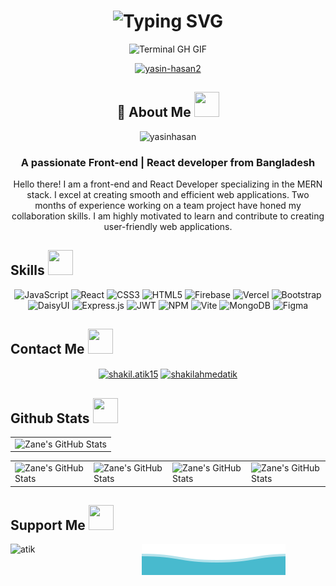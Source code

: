 <div align="center">
    <h1><img src="https://readme-typing-svg.herokuapp.com?font=Jetbrains+mono&size=40&duration=8000&color=FFC20E&center=true&vCenter=true&width=550&lines=..Hey👋,+I'm+Yasin+Hasan+..;" alt="Typing SVG"/></h1>
    <p><img src="termina-gh.gif" alt="Terminal GH GIF" /></p>
    <p align="center"> <a href="https://github.com/yasin-hasan2/github-profile-trophy"><img src="https://github-profile-trophy.vercel.app/?username=yasin-hasan2&row=1&column=6&theme=onedark" alt="yasin-hasan2" /></a> </p>
</div>

<!--- <div>
<img src="https://i.ibb.co/vL5Yjq5/Add-a-subheading.png" alt="cover" />
</div> --->
   <!--- <h1 align="center">Hi  I'm Yasin Hasan</h1> --->

<div align="center">
    <h2>💫 About Me <img src = "https://media2.giphy.com/media/ZGHpWzdOEkMKtwLqdc/giphy.gif?cid=ecf05e47a0n3gi1bfqntqmob8g9aid1oyj2wr3ds3mg700bl&rid=giphy.gif" width="40px" height="40px"> </h2>
    <span align="left"> <img src="https://komarev.com/ghpvc/?username=yasin-hasan2&label=Profile%20views&color=0e75b6&style=flat" alt="yasinhasan" /> </span>
    <div>
        <!-- <img width="40%" align="right" alt="Github" src="https://raw.githubusercontent.com/onimur/.github/master/.resources/git-header.svg" /> -->
        <h3 align="center">A passionate Front-end | React developer from Bangladesh</h3>
    <p align="center">Hello there! I am a front-end and React Developer specializing in the MERN stack.
I excel at creating smooth and efficient web applications. Two months of experience working on a team project have honed my collaboration skills. I am highly motivated to learn and contribute to creating user-friendly web applications.</p>
    </div>
</div>



<h2>Skills <img src = "https://media2.giphy.com/media/QssGEmpkyEOhBCb7e1/giphy.gif?cid=ecf05e47a0n3gi1bfqntqmob8g9aid1oyj2wr3ds3mg700bl&rid=giphy.gif" width="40px" height="40px"> </h2>
<div align="center">
  <img src="https://img.shields.io/badge/javascript-%23323330.svg?style=for-the-badge&logo=javascript&logoColor=%23F7DF1E" alt="JavaScript"/>
     <img src="https://img.shields.io/badge/react-%2320232a.svg?style=for-the-badge&logo=react&logoColor=%2361DAFB" alt="React"/>
  <img src="https://img.shields.io/badge/css3-%231572B6.svg?style=for-the-badge&logo=css3&logoColor=white" alt="CSS3"/>
  <img src="https://img.shields.io/badge/html5-%23E34F26.svg?style=for-the-badge&logo=html5&logoColor=white" alt="HTML5"/>
  <img src="https://img.shields.io/badge/firebase-%23039BE5.svg?style=for-the-badge&logo=firebase" alt="Firebase"/>
  <img src="https://img.shields.io/badge/vercel-%23000000.svg?style=for-the-badge&logo=vercel&logoColor=white" alt="Vercel"/>
  <img src="https://img.shields.io/badge/bootstrap-%238511FA.svg?style=for-the-badge&logo=bootstrap&logoColor=white" alt="Bootstrap"/>
  <img src="https://img.shields.io/badge/daisyui-5A0EF8?style=for-the-badge&logo=daisyui&logoColor=white" alt="DaisyUI"/>
  <img src="https://img.shields.io/badge/express.js-%23404d59.svg?style=for-the-badge&logo=express&logoColor=%2361DAFB" alt="Express.js"/>
  <img src="https://img.shields.io/badge/JWT-black?style=for-the-badge&logo=JSON%20web%20tokens" alt="JWT"/>
  <img src="https://img.shields.io/badge/npm-%23CB3837.svg?style=for-the-badge&logo=npm&logoColor=white" alt="NPM"/>
  <img src="https://img.shields.io/badge/vite-%23646CFF.svg?style=for-the-badge&logo=vite&logoColor=white" alt="Vite"/>
  <img src="https://img.shields.io/badge/MongoDB-%234ea94b.svg?style=for-the-badge&logo=mongodb&logoColor=white" alt="MongoDB"/>
  <img src="https://img.shields.io/badge/Figma-%23F24E1E.svg?style=for-the-badge&logo=figma&logoColor=white" alt="Figma"/>
</div>

 <!--- # 🔭 My currently projects 
 ## project name: DrivePulse | Online file sharing | team project
 ### ⚙️Technologies:
- Next.js, TypeScript, tailwindcss, mongoose, ExpressJs, node.js, firebase storage, socket.io, JWT etc. 
### 📝Description:
- This is a online file  sharing website and user friendly UI design. Authentication user can upload his/her file and share this file in real-time. User can create folder and upload any file inside this folder and this is a nasted route like google drive. User can add conversation and collaborate with real-time chat.
### 👇Links:
- [client github link](https://github.com/Binary-Masters/DrivePulse-Client)
- [server github link](https://github.com/Binary-Masters/DrivePulse-Server)
- [live link](https://drive-pulse-client.vercel.app/) -->

<h2>Contact Me <img src = "https://media2.giphy.com/media/al7grkbrCChTAPEfyh/giphy.gif?cid=ecf05e47a0n3gi1bfqntqmob8g9aid1oyj2wr3ds3mg700bl&rid=giphy.gif" width="40px" height="40px"> </h2>

<div align="center">  
    <a href="https://www.facebook.com/aornil.mahmoud" target="blank"><img align="center" src="https://raw.githubusercontent.com/rahuldkjain/github-profile-readme-generator/master/src/images/icons/Social/facebook.svg" alt="shakil.atik15" height="30" width="40" /></a>
    <a href="https://www.linkedin.com/in/yasin-hasan-05a16425a/" target="blank"><img align="center" src="https://raw.githubusercontent.com/rahuldkjain/github-profile-readme-generator/master/src/images/icons/Social/linked-in-alt.svg" alt="shakilahmedatik" height="30" width="40" /></a>
    
<!-- <a href="https://dev.to/shakilahmedatik" target="blank"><img align="center" src="https://raw.githubusercontent.com/rahuldkjain/github-profile-readme-generator/master/src/images/icons/Social/devto.svg" alt="shakilahmedatik" height="30" width="40" /></a>  
<a href="https://twitter.com/shakilahmedatik" target="blank"><img align="center" src="https://raw.githubusercontent.com/rahuldkjain/github-profile-readme-generator/master/src/images/icons/Social/twitter.svg" alt="shakilahmedatik" height="30" width="40" /></a>  
  
<a href="https://stackoverflow.com/users/11409373" target="blank"><img align="center" src="https://raw.githubusercontent.com/rahuldkjain/github-profile-readme-generator/master/src/images/icons/Social/stack-overflow.svg" alt="11409373" height="30" width="40" /></a>  
  
<a href="https://instagram.com/__atik_" target="blank"><img align="center" src="https://raw.githubusercontent.com/rahuldkjain/github-profile-readme-generator/master/src/images/icons/Social/instagram.svg" alt="__atik_" height="30" width="40" /></a>  
<a href="https://dribbble.com/shakilahmedatik" target="blank"><img align="center" src="https://raw.githubusercontent.com/rahuldkjain/github-profile-readme-generator/master/src/images/icons/Social/dribbble.svg" alt="shakilahmedatik" height="30" width="40" /></a>  
<a href="https://www.behance.net/shakilahmedatik" target="blank"><img align="center" src="https://raw.githubusercontent.com/rahuldkjain/github-profile-readme-generator/master/src/images/icons/Social/behance.svg" alt="shakilahmedatik" height="30" width="40" /></a>  
<a href="https://medium.com/@shakilatik" target="blank"><img align="center" src="https://raw.githubusercontent.com/rahuldkjain/github-profile-readme-generator/master/src/images/icons/Social/medium.svg" alt="@shakilatik" height="30" width="40" /></a>  
<a href="https://www.youtube.com/c/hexacode" target="blank"><img align="center" src="https://raw.githubusercontent.com/rahuldkjain/github-profile-readme-generator/master/src/images/icons/Social/youtube.svg" alt="hexacode" height="30" width="40" /></a>   -->
</div>  



<div >
<h2  class="section-heading"> Github Stats <img src='https://media1.giphy.com/media/du3J3cXyzhj75IOgvA/giphy.gif?cid=ecf05e47x2g034i9pzwtzzsd3xgg2w9nr94t4tflbbgo3008&rid=giphy.gif' width="40px" height="40px"> </h2>
 <table align="center" width="100%" height="100%" >
    <tr>
       <td><img style="border: none;" src="https://github-profile-summary-cards.vercel.app/api/cards/profile-details?username=yasin-hasan2&theme=github_dark" alt="Zane's GitHub Stats"/></td>
    </tr>
 </table>

 <table align="center" width="100%" height="100%" >
    <tr>
        <td><img style="border: none;" src="https://github-profile-summary-cards.vercel.app/api/cards/stats?username=yasin-hasan2&theme=github_dark" alt="Zane's GitHub Stats"/></td>
        <td><img style="border: none;" src="https://github-profile-summary-cards.vercel.app/api/cards/productive-time?username=yasin-hasan2&theme=github_dark&utcOffset=10" alt="Zane's GitHub Stats"/></td>
        <td><img style="border: none;" src="https://github-profile-summary-cards.vercel.app/api/cards/repos-per-language?username=yasin-hasan2&theme=github_dark" alt="Zane's GitHub Stats"/></td>
        <td><img style="border: none;" src="https://github-profile-summary-cards.vercel.app/api/cards/most-commit-language?username=yasin-hasan2&theme=github_dark" alt="Zane's GitHub Stats"/></td>
    </tr>
 </table>
</div>






<h2>Support Me <img src = "https://media2.giphy.com/media/RJgjFf46V4KVa1l42A/giphy.gif?cid=ecf05e47a0n3gi1bfqntqmob8g9aid1oyj2wr3ds3mg700bl&rid=giphy.gif" width="40px" height="40px"></h2>  
<p><a href="https://buymeacoffee.com/yasinalhasan"> <img align="left" src="https://cdn.buymeacoffee.com/buttons/v2/default-yellow.png" height="50" width="210" alt="atik" /></a></p>


![Waves](https://raw.githubusercontent.com/yasin-hasan2/yasin-hasan2/18ea4d289cdaad94d7cff001ac2da712e612673f/wave.svg)
